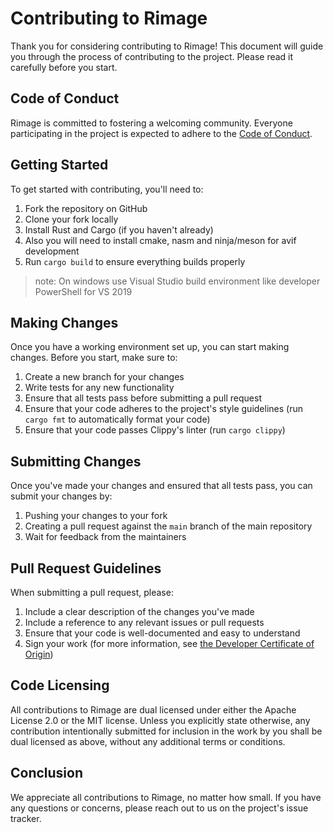 # Contributing to Rimage

Thank you for considering contributing to Rimage! This document will guide you through the process of contributing to the project. Please read it carefully before you start.

## Code of Conduct

Rimage is committed to fostering a welcoming community. Everyone participating in the project is expected to adhere to the [Code of Conduct](CODE_OF_CONDUCT.md).

## Getting Started

To get started with contributing, you'll need to:

1. Fork the repository on GitHub
2. Clone your fork locally
3. Install Rust and Cargo (if you haven't already)
4. Also you will need to install cmake, nasm and ninja/meson for avif development
5. Run `cargo build` to ensure everything builds properly
> note: On windows use Visual Studio build environment like developer PowerShell for VS 2019

## Making Changes

Once you have a working environment set up, you can start making changes. Before you start, make sure to:

1. Create a new branch for your changes
2. Write tests for any new functionality
3. Ensure that all tests pass before submitting a pull request
4. Ensure that your code adheres to the project's style guidelines (run `cargo fmt` to automatically format your code)
5. Ensure that your code passes Clippy's linter (run `cargo clippy`)

## Submitting Changes

Once you've made your changes and ensured that all tests pass, you can submit your changes by:

1. Pushing your changes to your fork
2. Creating a pull request against the `main` branch of the main repository
3. Wait for feedback from the maintainers

## Pull Request Guidelines

When submitting a pull request, please:

1. Include a clear description of the changes you've made
2. Include a reference to any relevant issues or pull requests
3. Ensure that your code is well-documented and easy to understand
4. Sign your work (for more information, see [the Developer Certificate of Origin](https://developercertificate.org/))

## Code Licensing

All contributions to Rimage are dual licensed under either the Apache License 2.0 or the MIT license. Unless you explicitly state otherwise, any contribution intentionally submitted for inclusion in the work by you shall be dual licensed as above, without any additional terms or conditions.

## Conclusion

We appreciate all contributions to Rimage, no matter how small. If you have any questions or concerns, please reach out to us on the project's issue tracker.

